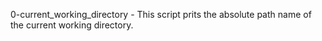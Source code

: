 0-current_working_directory - This script prits the absolute path name of the current working directory.
